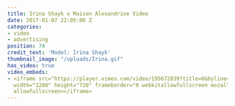 ```yaml
---
title: Irina Shayk x Maison Alexandrine Video
date: 2017-01-07 22:05:00 Z
categories:
- video
- advertising
position: 74
credit_text: 'Model: Irina Shayk'
thumbnail_image: "/uploads/Irina.gif"
has_video: true
video_embeds:
- <iframe src="https://player.vimeo.com/video/195672839?title=0&byline=0&portrait=0"
  width="1280" height="720" frameborder="0 webkitallowfullscreen mozallowfullscreen
  allowfullscreen></iframe>
---
```


